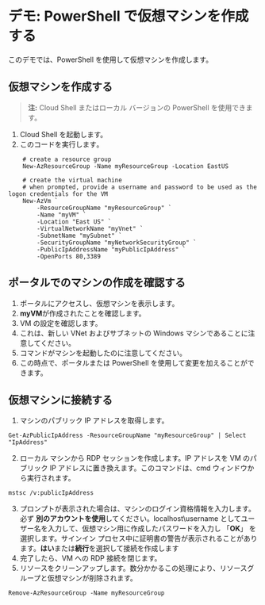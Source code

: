 # デモ: PowerShell で仮想マシンを作成する

このデモでは、PowerShell を使用して仮想マシンを作成します。

## 仮想マシンを作成する

>**注:** Cloud Shell またはローカル バージョンの PowerShell を使用できます。 

1. Cloud Shell を起動します。
2. このコードを実行します｡

```
    # create a resource group
    New-AzResourceGroup -Name myResourceGroup -Location EastUS

    # create the virtual machine 
    # when prompted, provide a username and password to be used as the logon credentials for the VM
    New-AzVm `
        -ResourceGroupName "myResourceGroup" `
        -Name "myVM" `
        -Location "East US" `
        -VirtualNetworkName "myVnet" `
        -SubnetName "mySubnet" `
        -SecurityGroupName "myNetworkSecurityGroup" `
        -PublicIpAddressName "myPublicIpAddress" `
        -OpenPorts 80,3389
```

## ポータルでのマシンの作成を確認する

1. ポータルにアクセスし、仮想マシンを表示します。
2. **myVM**が作成されたことを確認します。
3. VM の設定を確認します。 
4. これは、新しい VNet およびサブネットの Windows マシンであることに注意してください。 
5. コマンドがマシンを起動したのに注意してください。 
6. この時点で、ポータルまたは PowerShell を使用して変更を加えることができます。 

## 仮想マシンに接続する

1. マシンのパブリック IP アドレスを取得します。

```
Get-AzPublicIpAddress -ResourceGroupName "myResourceGroup" | Select "IpAddress"
```
2. ローカル マシンから RDP セッションを作成します。IP アドレスを VM のパブリック IP アドレスに置き換えます。このコマンドは、cmd ウィンドウから実行されます。

```
mstsc /v:publicIpAddress
```

3. プロンプトが表示された場合は、マシンのログイン資格情報を入力します。必ず **別のアカウントを使用**してください。localhost\username としてユーザー名を入力して、仮想マシン用に作成したパスワードを入力し 「**OK**」 を選択します。サインイン プロセス中に証明書の警告が表示されることがあります。**はい**または**続行**を選択して接続を作成します
4. 完了したら、VM への RDP 接続を閉じます。
5. リソースをクリーンアップします。数分かかるこの処理により、リソースグループと仮想マシンが削除されます。

```
Remove-AzResourceGroup -Name myResourceGroup 
```
